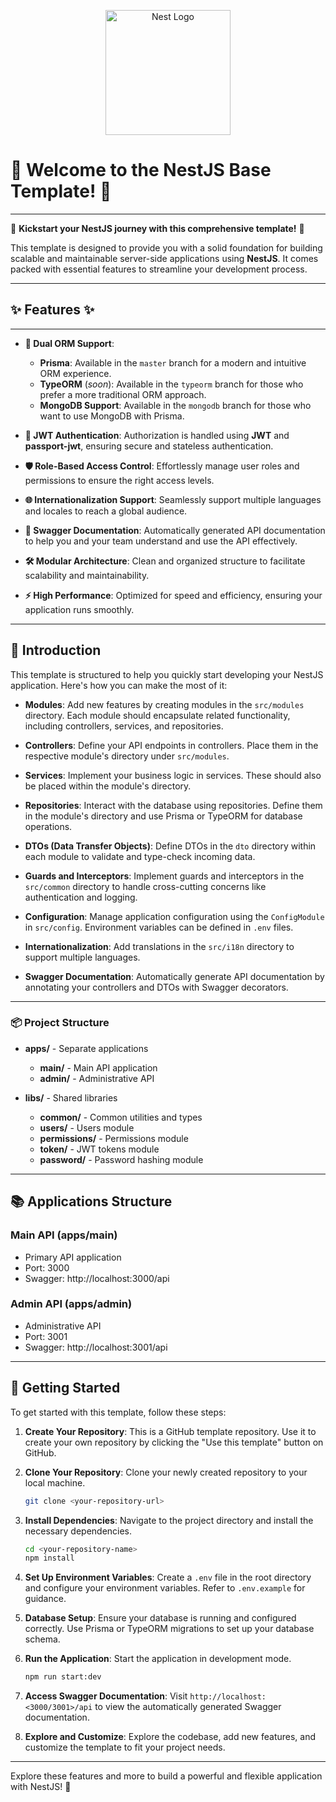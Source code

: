 <p align="center">
  <a href="http://nestjs.com/" target="blank"><img src="https://nestjs.com/img/logo-small.svg" width="200" alt="Nest Logo" /></a>
</p>

# 🎉 Welcome to the NestJS Base Template! 🎉

---

🚀 **Kickstart your NestJS journey with this comprehensive template!** 🚀

This template is designed to provide you with a solid foundation for building scalable and maintainable server-side applications using **NestJS**. It comes packed with essential features to streamline your development process.

---

## ✨ Features ✨

---

- **🔀 Dual ORM Support**:

  - **Prisma**: Available in the `master` branch for a modern and intuitive ORM experience.
  - **TypeORM** (_soon_): Available in the `typeorm` branch for those who prefer a more traditional ORM approach.
  - **MongoDB Support**: Available in the `mongodb` branch for those who want to use MongoDB with Prisma.

- **🔑 JWT Authentication**: Authorization is handled using **JWT** and **passport-jwt**, ensuring secure and stateless authentication.

- **🛡️ Role-Based Access Control**: Effortlessly manage user roles and permissions to ensure the right access levels.

- **🌐 Internationalization Support**: Seamlessly support multiple languages and locales to reach a global audience.

- **📜 Swagger Documentation**: Automatically generated API documentation to help you and your team understand and use the API effectively.

- **🛠️ Modular Architecture**: Clean and organized structure to facilitate scalability and maintainability.

- **⚡ High Performance**: Optimized for speed and efficiency, ensuring your application runs smoothly.

---

## 📘 Introduction

This template is structured to help you quickly start developing your NestJS application. Here's how you can make the most of it:

- **Modules**: Add new features by creating modules in the `src/modules` directory. Each module should encapsulate related functionality, including controllers, services, and repositories.

- **Controllers**: Define your API endpoints in controllers. Place them in the respective module's directory under `src/modules`.

- **Services**: Implement your business logic in services. These should also be placed within the module's directory.

- **Repositories**: Interact with the database using repositories. Define them in the module's directory and use Prisma or TypeORM for database operations.

- **DTOs (Data Transfer Objects)**: Define DTOs in the `dto` directory within each module to validate and type-check incoming data.

- **Guards and Interceptors**: Implement guards and interceptors in the `src/common` directory to handle cross-cutting concerns like authentication and logging.

- **Configuration**: Manage application configuration using the `ConfigModule` in `src/config`. Environment variables can be defined in `.env` files.

- **Internationalization**: Add translations in the `src/i18n` directory to support multiple languages.

- **Swagger Documentation**: Automatically generate API documentation by annotating your controllers and DTOs with Swagger decorators.

---

### 📦 Project Structure

- **apps/** - Separate applications

  - **main/** - Main API application
  - **admin/** - Administrative API

- **libs/** - Shared libraries
  - **common/** - Common utilities and types
  - **users/** - Users module
  - **permissions/** - Permissions module
  - **token/** - JWT tokens module
  - **password/** - Password hashing module

---

## 📚 Applications Structure

### Main API (apps/main)

- Primary API application
- Port: 3000
- Swagger: http://localhost:3000/api

### Admin API (apps/admin)

- Administrative API
- Port: 3001
- Swagger: http://localhost:3001/api

---

## 🚀 Getting Started

To get started with this template, follow these steps:

1. **Create Your Repository**: This is a GitHub template repository. Use it to create your own repository by clicking the "Use this template" button on GitHub.

2. **Clone Your Repository**: Clone your newly created repository to your local machine.

   ```bash
   git clone <your-repository-url>
   ```

3. **Install Dependencies**: Navigate to the project directory and install the necessary dependencies.

   ```bash
   cd <your-repository-name>
   npm install
   ```

4. **Set Up Environment Variables**: Create a `.env` file in the root directory and configure your environment variables. Refer to `.env.example` for guidance.

5. **Database Setup**: Ensure your database is running and configured correctly. Use Prisma or TypeORM migrations to set up your database schema.

6. **Run the Application**: Start the application in development mode.

   ```bash
   npm run start:dev
   ```

7. **Access Swagger Documentation**: Visit `http://localhost:<3000/3001>/api` to view the automatically generated Swagger documentation.

8. **Explore and Customize**: Explore the codebase, add new features, and customize the template to fit your project needs.

---

Explore these features and more to build a powerful and flexible application with NestJS! 🚀
